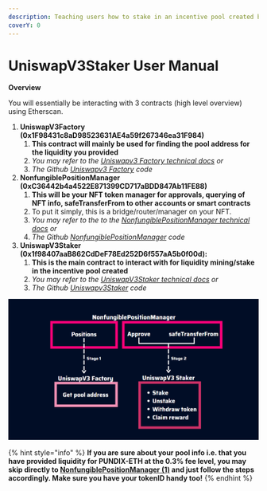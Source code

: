 ```yaml
---
description: Teaching users how to stake in an incentive pool created by Pundi X
coverY: 0
---
```


# UniswapV3Staker User Manual

**Overview**

You will essentially be interacting with 3 contracts (high level overview) using Etherscan.

1. **UniswapV3Factory (0x1F98431c8aD98523631AE4a59f267346ea31F984)**
   1. **This contract will mainly be used for finding the pool address for the liquidity you provided**
   2. _You may refer to the _[_Uniswapv3 Factory technical docs_](https://docs.uniswap.org/protocol/reference/core/UniswapV3Factory)_ or_
   3. _The Github _[_Uniswapv3 Factory_](https://github.com/Uniswap/v3-core/blob/v1.0.0/contracts/UniswapV3Factory.sol)_ code_
2. **NonfungiblePositionManager (0xC36442b4a4522E871399CD717aBDD847Ab11FE88)**
   1. **This will be your NFT token manager for approvals, querying of NFT info, safeTransferFrom to other accounts or smart contracts**
   2. To put it simply, this is a bridge/router/manager on your NFT.
   3. _You may refer to the to the _[_NonfungiblePositionManager technical docs_](https://docs.uniswap.org/sdk/reference/classes/NonfungiblePositionManager)_ or_
   4. _The Github _[_NonfungiblePositionManager_](https://github.com/Uniswap/v3-periphery/blob/main/contracts/NonfungiblePositionManager.sol)_ code_
3. **UniswapV3Staker (0x1f98407aaB862CdDeF78Ed252D6f557aA5b0f00d):**
   1. **This is the main contract to interact with for liquidity mining/stake in the incentive pool created**
   2. _You may refer to the _[_UniswapV3Staker technical docs_](https://docs.uniswap.org/protocol/reference/periphery/staker/UniswapV3Staker)_ or_
   3. _The Github _[_Uniswapv3Staker_](https://github.com/Uniswap/v3-staker)_ code_

![High level overview of the flow of interaction with the contracts](<.gitbook/assets/Overview Chart.PNG>)

{% hint style="info" %}
**If you are sure about your pool info i.e. that you have provided liquidity for PUNDIX-ETH at the 0.3% fee level, you may skip directly to **[**NonfungiblePositionManager (1)**](step-by-step-guide/nonfungiblepositionmanager-1.md)** and just follow the steps accordingly. Make sure you have your tokenID handy too!**
{% endhint %}
